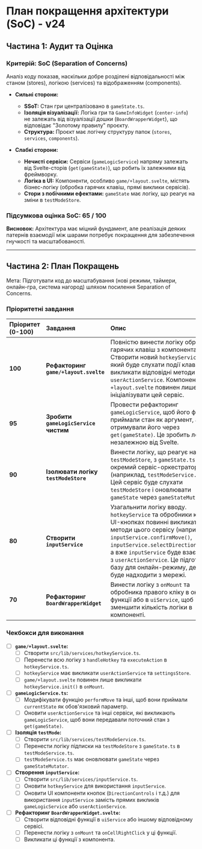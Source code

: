# План покращення архітектури (SoC) - v24

## Частина 1: Аудит та Оцінка

### Критерій: SoC (Separation of Concerns)
Аналіз коду показав, наскільки добре розділені відповідальності між станом (stores), логікою (services) та відображенням (components).

- **Сильні сторони:**
  - **SSoT:** Стан гри централізовано в `gameState.ts`.
  - **Ізоляція візуалізації:** Логіка гри та `GameInfoWidget` (`center-info`) не залежать від візуалізації дошки (`BoardWrapperWidget`), що відповідає "Золотому правилу" проєкту.
  - **Структура:** Проєкт має логічну структуру папок (`stores`, `services`, `components`).

- **Слабкі сторони:**
  - **Нечисті сервіси:** Сервіси (`gameLogicService`) напряму залежать від Svelte-сторів (`get(gameState)`), що робить їх залежними від фреймворку.
  - **Логіка в UI:** Компоненти, особливо `game/+layout.svelte`, містять бізнес-логіку (обробка гарячих клавіш, прямі виклики сервісів).
  - **Стори з побічними ефектами:** `gameState` має логіку, що реагує на зміни в `testModeStore`.

### Підсумкова оцінка SoC: 65 / 100

**Висновок:** Архітектура має міцний фундамент, але реалізація деяких патернів взаємодії між шарами потребує покращення для забезпечення гнучкості та масштабованості.

---

## Частина 2: План Покращень

Мета: Підготувати код до масштабування (нові режими, таймери, онлайн-гра, система нагород) шляхом посилення Separation of Concerns.

### Пріоритетні завдання

| Пріоритет (0-100) | Завдання | Опис |
| :--- | :--- | :--- |
| **100** | **Рефакторинг `game/+layout.svelte`** | Повністю винести логіку обробки гарячих клавіш з компонента. Створити новий `hotkeyService.ts`, який буде слухати події клавіатури і викликати відповідні методи в `userActionService`. Компонент `+layout.svelte` повинен лише ініціалізувати цей сервіс. |
| **95** | **Зробити `gameLogicService` чистим** | Провести рефакторинг `gameLogicService`, щоб його функції приймали стан як аргумент, а не отримували його через `get(gameState)`. Це зробить логіку незалежною від Svelte. |
| **90** | **Ізолювати логіку `testModeStore`** | Винести логіку, що реагує на зміни `testModeStore`, з `gameState.ts` в окремий сервіс-оркестратор (наприклад, `testModeService.ts`). Цей сервіс буде слухати `testModeStore` і оновлювати `gameState` через `gameStateMutator`. |
| **80** | **Створити `inputService`** | Узагальнити логіку вводу. `hotkeyService` та обробники кліків на UI-кнопках повинні викликати методи цього сервісу (наприклад, `inputService.confirmMove()`, `inputService.selectDirection('up')`), а вже `inputService` буде взаємодіяти з `userActionService`. Це підготує базу для онлайн-режиму, де ввід буде надходити з мережі. |
| **70** | **Рефакторинг `BoardWrapperWidget`** | Винести логіку з `onMount` та обробника правого кліку в окремі функції або в `uiService`, щоб зменшити кількість логіки в компоненті. |

### Чекбокси для виконання

- [ ] **`game/+layout.svelte`:**
  - [ ] Створити `src/lib/services/hotkeyService.ts`.
  - [ ] Перенести всю логіку з `handleHotkey` та `executeAction` в `hotkeyService.ts`.
  - [ ] `hotkeyService` має викликати `userActionService` та `settingsStore`.
  - [ ] `game/+layout.svelte` повинен лише викликати `hotkeyService.init()` в `onMount`.

- [ ] **`gameLogicService.ts`:**
  - [ ] Модифікувати функцію `performMove` та інші, щоб вони приймали `currentState` як обов'язковий параметр.
  - [ ] Оновити `userActionService` та інші сервіси, які викликають `gameLogicService`, щоб вони передавали поточний стан з `get(gameState)`.

- [ ] **Ізоляція `testMode`:**
  - [ ] Створити `src/lib/services/testModeService.ts`.
  - [ ] Перенести логіку підписки на `testModeStore` з `gameState.ts` в `testModeService.ts`.
  - [ ] `testModeService.ts` має оновлювати `gameState` через `gameStateMutator`.

- [ ] **Створення `inputService`:**
  - [ ] Створити `src/lib/services/inputService.ts`.
  - [ ] Оновити `hotkeyService` для використання `inputService`.
  - [ ] Оновити UI компоненти кнопок (`DirectionControls` і т.д.) для використання `inputService` замість прямих викликів `gameLogicService` або `userActionService`.

- [ ] **Рефакторинг `BoardWrapperWidget.svelte`:**
  - [ ] Створити відповідні функції в `uiService` або іншому відповідному сервісі.
  - [ ] Перенести логіку з `onMount` та `onCellRightClick` у ці функції.
  - [ ] Викликати ці функції з компонента.
